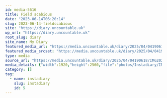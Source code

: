 ```yaml
---
id: media-5616
title: Field scabious
date: "2023-06-14T06:20:14"
slug: 2023-06-14-fieldscabious
site: "https://diary.uncountable.uk"
wp_url: "https://diary.uncountable.uk"
root_slug: diary
site_name: My Diary
featured_media_url: "https://media.uncountable.uk/diary/2025/04/04190618/IMG20230614072014-scaled.webp"
featured_media_srcset: "https://media.uncountable.uk/diary/2025/04/04190618/IMG20230614072014-225x300.webp 225w, https://media.uncountable.uk/diary/2025/04/04190618/IMG20230614072014-768x1024.webp 768w, https://media.uncountable.uk/diary/2025/04/04190618/IMG20230614072014-150x150.webp 150w, https://media.uncountable.uk/diary/2025/04/04190618/IMG20230614072014-480x640.webp 480w, https://media.uncountable.uk/diary/2025/04/04190618/IMG20230614072014-scaled.webp 1920w"
type: media
source_url: "https://media.uncountable.uk/diary/2025/04/04190618/IMG20230614072014-scaled.webp"
media_details: {"width":1920,"height":2560,"file":"photos/Instadiary/IMG20230614072014-scaled.webp","filesize":168262,"sizes":{"medium":{"file":"IMG20230614072014-225x300.webp","width":225,"height":300,"filesize":11802,"mime_type":"image/webp","source_url":"https://media.uncountable.uk/diary/2025/04/04190618/IMG20230614072014-225x300.webp"},"large":{"file":"IMG20230614072014-768x1024.webp","width":768,"height":1024,"filesize":55038,"mime_type":"image/webp","source_url":"https://media.uncountable.uk/diary/2025/04/04190618/IMG20230614072014-768x1024.webp"},"thumbnail":{"file":"IMG20230614072014-150x150.webp","width":150,"height":150,"filesize":5810,"mime_type":"image/webp","source_url":"https://media.uncountable.uk/diary/2025/04/04190618/IMG20230614072014-150x150.webp"},"mobwidth":{"file":"IMG20230614072014-480x640.webp","width":480,"height":640,"filesize":31334,"mime_type":"image/webp","source_url":"https://media.uncountable.uk/diary/2025/04/04190618/IMG20230614072014-480x640.webp"},"full":{"file":"IMG20230614072014-scaled.webp","width":1920,"height":2560,"mime_type":"image/webp","source_url":"https://media.uncountable.uk/diary/2025/04/04190618/IMG20230614072014-scaled.webp"}},"image_meta":{"aperture":"0","credit":"","camera":"","caption":"","created_timestamp":"0","copyright":"","focal_length":"0","iso":"0","shutter_speed":"0","title":"","orientation":"0","keywords":[]},"original_image":"IMG20230614072014.webp"}
category: []
tag:
  - name: instadiary
    slug: instadiary
    id: 5
---
```


